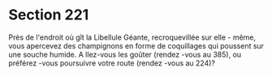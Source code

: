# Section 221

Près de l'endroit où gît la Libellule Géante, recroquevillée sur elle -
même, vous apercevez des champignons en forme de coquillages
qui poussent sur une souche humide. A llez-vous les goûter
(rendez -vous au  385), ou préférez -vous poursuivre votre route
(rendez -vous au  224)?